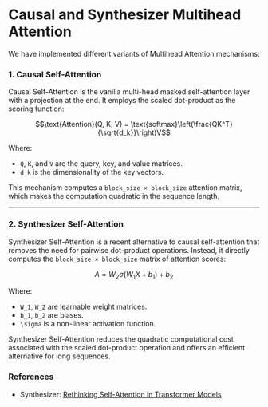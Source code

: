 # Causal and Synthesizer Multihead Attention

We have implemented different variants of Multihead Attention mechanisms:

### 1. Causal Self-Attention
Causal Self-Attention is the vanilla multi-head masked self-attention layer with a projection at the end. It employs the scaled dot-product as the scoring function:

```math
\text{Attention}(Q, K, V) = \text{softmax}\left(\frac{QK^T}{\sqrt{d_k}}\right)V
```

Where:
- `Q`, `K`, and `V` are the query, key, and value matrices.
- `d_k` is the dimensionality of the key vectors.

This mechanism computes a `block_size × block_size` attention matrix, which makes the computation quadratic in the sequence length.

---

### 2. Synthesizer Self-Attention
Synthesizer Self-Attention is a recent alternative to causal self-attention that removes the need for pairwise dot-product operations. Instead, it directly computes the `block_size × block_size` matrix of attention scores:

```math
A = W_2 \sigma(W_1X + b_1) + b_2
```

Where:
- `W_1`, `W_2` are learnable weight matrices.
- `b_1`, `b_2` are biases.
- `\sigma` is a non-linear activation function.

Synthesizer Self-Attention reduces the quadratic computational cost associated with the scaled dot-product operation and offers an efficient alternative for long sequences.

### References
- Synthesizer: [Rethinking Self-Attention in Transformer Models](https://arxiv.org/abs/2005.00743)
